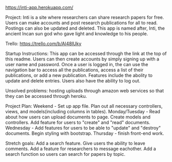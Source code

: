 https://inti-app.herokuapp.com/

Project: Inti is a site where researchers can share research papers for free. Users can make accounts and post research publications for all to read. Postings can also be updated and deleted. This app is named after, Inti, the ancient Incan sun god who gave light and knowledge to his people.

Trello: https://trello.com/b/Al48IUky

Startup Instructions: This app can be accessed through the link at the top of this readme. Users can then create accounts by simply signing up with a user name and password. Once a user is logged in, the can use the navigation bar to access all the publications, access a list of their publications, or add a new publication. Features include the abolity to update and delete entries. Users also have the ability to log out. 

Unsolved problems: hosting uploads through amazon web services so that they can be accessed through heroku.

Project Plan: Weekend - Set up app file. Plan out all necessary controllers, views, and models(including columns in tables). Monday/Tuesday - Read about how users can upload documents to page. Create models and controllers. Add feature for users to "create" and "read" documents. Wednesday - Add features for users to be able to "update" and "destroy" documents. Begin styling with bootstrap. Thursday - finish front-end work.

Stretch goals: Add a search feature. Give users the ability to leave comments. Add a feature for researchers to message eachother. Add a search function so users can search for papers by topic.